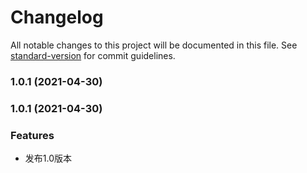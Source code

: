 # Changelog

All notable changes to this project will be documented in this file. See [standard-version](https://github.com/conventional-changelog/standard-version) for commit guidelines.

### 1.0.1 (2021-04-30)

### 1.0.1 (2021-04-30)
### Features

* 发布1.0版本
